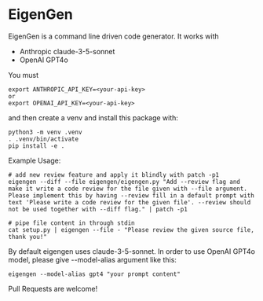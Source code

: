 EigenGen
========

EigenGen is a command line driven code generator. It works with 
  - Anthropic claude-3-5-sonnet
  - OpenAI GPT4o


You must
```
export ANTHROPIC_API_KEY=<your-api-key>
or
export OPENAI_API_KEY=<your-api-key>
```

and then create a venv and install this package with:
```
python3 -m venv .venv
. .venv/bin/activate
pip install -e .
```

Example Usage:
```
# add new review feature and apply it blindly with patch -p1
eigengen --diff --file eigengen/eigengen.py "Add --review flag and make it write a code review for the file given with --file argument. Please implement this by having --review fill in a default prompt with text 'Please write a code review for the given file'. --review should not be used together with --diff flag." | patch -p1

# pipe file content in through stdin
cat setup.py | eigengen --file - "Please review the given source file, thank you!"
```

By default eigengen uses claude-3-5-sonnet. In order to use OpenAI GPT4o model, please give --model-alias argument
like this:
```
eigengen --model-alias gpt4 "your prompt content"
```

Pull Requests are welcome!
